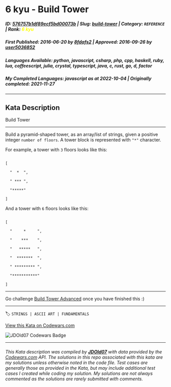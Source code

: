 # 6 kyu - Build Tower

##### **ID**: [576757b1df89ecf5bd00073b](https://www.codewars.com/kata/576757b1df89ecf5bd00073b) | **Slug**: [build-tower](https://www.codewars.com/kata/576757b1df89ecf5bd00073b) | **Category**: `REFERENCE` | **Rank**: <span style="color:yellow">6 kyu</span>

##### **First Published**: 2016-06-20 ***by*** [8fdafs2](https://www.codewars.com/users/8fdafs2) | **Approved**: 2016-09-26 ***by*** [user5036852](https://www.codewars.com/users/user5036852)

##### **Languages Available**: python, javascript, csharp, php, cpp, haskell, ruby, lua, coffeescript, julia, crystal, typescript, java, c, rust, go, d, factor

##### **My Completed Languages**: javascript ***as at*** 2022-10-04 | **Originally completed**: 2021-11-27

---

## Kata Description


Build Tower

---



Build a pyramid-shaped tower, as an array/list of strings, given a positive integer `number of floors`. A tower block is represented with `"*"` character.



For example, a tower with `3` floors looks like this:



```

[

  "  *  ",

  " *** ", 

  "*****"

]

```



And a tower with `6` floors looks like this:



```

[

  "     *     ", 

  "    ***    ", 

  "   *****   ", 

  "  *******  ", 

  " ********* ", 

  "***********"

]

```



___



Go challenge [Build Tower Advanced](https://www.codewars.com/kata/57675f3dedc6f728ee000256) once you have finished this :)



---


🏷 `STRINGS | ASCII ART | FUNDAMENTALS`


[View this Kata on Codewars.com](https://www.codewars.com/kata/576757b1df89ecf5bd00073b)

![](https://www.codewars.com/users/jdold07/badges/large "JDOld07 Codewars Badge")

---

###### *This Kata description was compiled by [**JDOld07**](https://tpstech.dev) with data provided by the [Codewars.com](https://www.codewars.com) API.  The solutions in this repo associated with this kata are my solutions unless otherwise noted in the code file.  Test cases are generally those as provided in the Kata, but may include additional test cases I created while coding my solution.  My solutions are not always commented as the solutions are rarely submitted with comments.*
